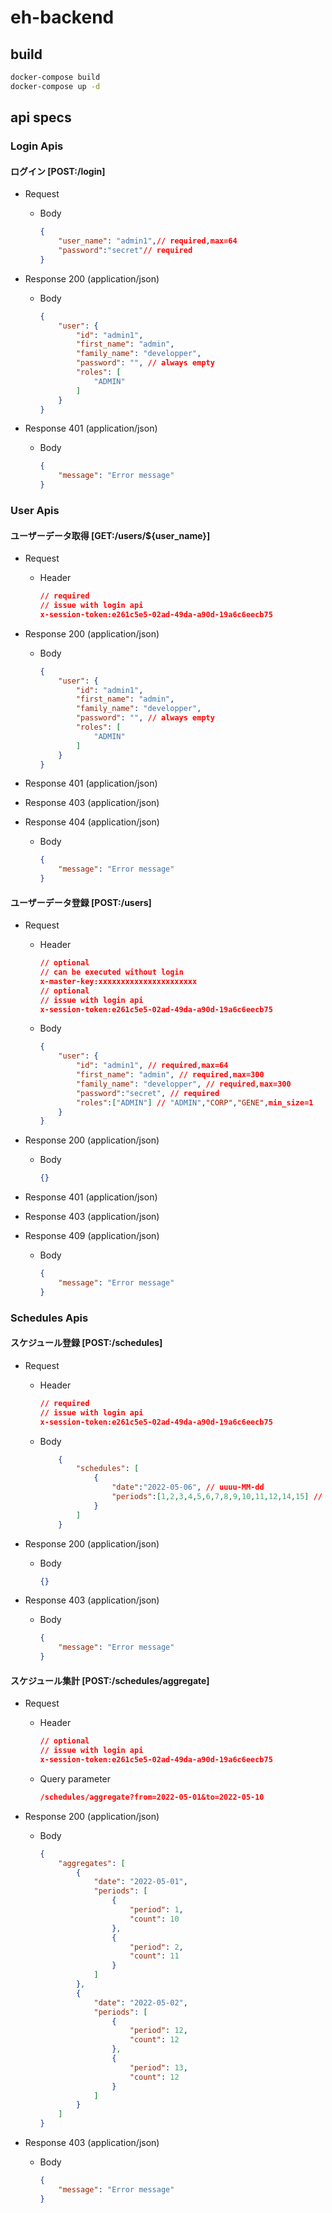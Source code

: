 # eh-backend
## build
```bash
docker-compose build
docker-compose up -d
```
## api specs
### Login Apis
#### ログイン [POST:/login]
+ Request
    + Body
        ```json
        {
            "user_name": "admin1",// required,max=64
            "password":"secret"// required
        }
        ```

+ Response 200 (application/json)

    + Body

        ```json
        {
            "user": {
                "id": "admin1",
                "first_name": "admin",
                "family_name": "developper",
                "password": "", // always empty
                "roles": [
                    "ADMIN"
                ]
            }
        }
        ```

+ Response 401 (application/json)

    + Body

        ```json
        {
            "message": "Error message"
        }
        ```

### User Apis
#### ユーザーデータ取得 [GET:/users/${user_name}]
+ Request
    + Header
        ```json
        // required
        // issue with login api
        x-session-token:e261c5e5-02ad-49da-a90d-19a6c6eecb75
        ```
+ Response 200 (application/json)

    + Body

        ```json
        {
            "user": {
                "id": "admin1",
                "first_name": "admin",
                "family_name": "developper",
                "password": "", // always empty
                "roles": [
                    "ADMIN"
                ]
            }
        }
        ```

+ Response 401 (application/json)
+ Response 403 (application/json)
+ Response 404 (application/json)

    + Body

        ```json
        {
            "message": "Error message"
        }
        ```

#### ユーザーデータ登録 [POST:/users]
+ Request
    + Header
        ```json
        // optional
        // can be executed without login
        x-master-key:xxxxxxxxxxxxxxxxxxxxxx
        // optional
        // issue with login api
        x-session-token:e261c5e5-02ad-49da-a90d-19a6c6eecb75
        ```
    + Body
        ```json
        {
            "user": {
                "id": "admin1", // required,max=64
                "first_name": "admin", // required,max=300
                "family_name": "developper", // required,max=300
                "password":"secret", // required
                "roles":["ADMIN"] // "ADMIN","CORP","GENE",min_size=1
            }
        }
        ```
+ Response 200 (application/json)

    + Body

        ```json
        {}
        ```

+ Response 401 (application/json)
+ Response 403 (application/json)
+ Response 409 (application/json)

    + Body

        ```json
        {
            "message": "Error message"
        }
        ```

### Schedules Apis
#### スケジュール登録 [POST:/schedules]
+ Request
    + Header
        ```json
        // required
        // issue with login api
        x-session-token:e261c5e5-02ad-49da-a90d-19a6c6eecb75
        ```

    + Body

        ```json
            {
                "schedules": [
                    {
                        "date":"2022-05-06", // uuuu-MM-dd
                        "periods":[1,2,3,4,5,6,7,8,9,10,11,12,14,15] // min=1,max=48
                    }
                ]
            }
        ```
+ Response 200 (application/json)

    + Body

        ```json
        {}
        ```

+ Response 403 (application/json)
    + Body

        ```json
        {
            "message": "Error message"
        }
        ```

#### スケジュール集計 [POST:/schedules/aggregate]
+ Request
    + Header
        ```json
        // optional
        // issue with login api
        x-session-token:e261c5e5-02ad-49da-a90d-19a6c6eecb75
        ```
    + Query parameter
        ```json
        /schedules/aggregate?from=2022-05-01&to=2022-05-10
        ```
+ Response 200 (application/json)

    + Body

        ```json
        {
            "aggregates": [
                {
                    "date": "2022-05-01",
                    "periods": [
                        {
                            "period": 1,
                            "count": 10
                        },
                        {
                            "period": 2,
                            "count": 11
                        }
                    ]
                },
                {
                    "date": "2022-05-02",
                    "periods": [
                        {
                            "period": 12,
                            "count": 12
                        },
                        {
                            "period": 13,
                            "count": 12
                        }
                    ]
                }
            ]
        }
        ```

+ Response 403 (application/json)

    + Body

        ```json
        {
            "message": "Error message"
        }
        ```
